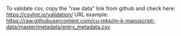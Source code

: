 To validate csv, copy the "raw data" link from github and check here: https://csvlint.io/validation/
URL example: https://raw.githubusercontent.com/cu-mkp/m-k-manuscript-data/master/metadata/entry_metadata.csv
